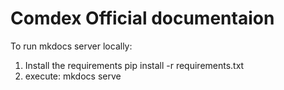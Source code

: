 # Comdex Official documentaion

To run mkdocs server locally:
1. Install the requirements
	pip install -r requirements.txt
2. execute: 
	mkdocs serve